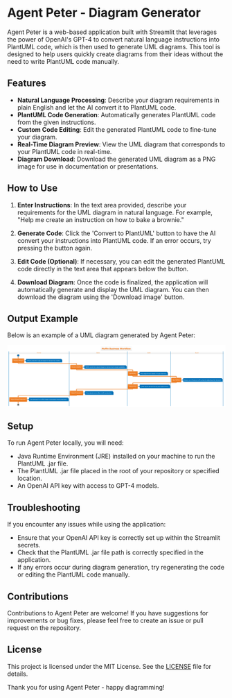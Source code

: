 # Agent Peter - Diagram Generator

Agent Peter is a web-based application built with Streamlit that leverages the power of OpenAI's GPT-4 to convert natural language instructions into PlantUML code, which is then used to generate UML diagrams. This tool is designed to help users quickly create diagrams from their ideas without the need to write PlantUML code manually.

## Features

- **Natural Language Processing**: Describe your diagram requirements in plain English and let the AI convert it to PlantUML code.
- **PlantUML Code Generation**: Automatically generates PlantUML code from the given instructions.
- **Custom Code Editing**: Edit the generated PlantUML code to fine-tune your diagram.
- **Real-Time Diagram Preview**: View the UML diagram that corresponds to your PlantUML code in real-time.
- **Diagram Download**: Download the generated UML diagram as a PNG image for use in documentation or presentations.

## How to Use

1. **Enter Instructions**: In the text area provided, describe your requirements for the UML diagram in natural language. For example, "Help me create an instruction on how to bake a brownie."

2. **Generate Code**: Click the 'Convert to PlantUML' button to have the AI convert your instructions into PlantUML code. If an error occurs, try pressing the button again.

3. **Edit Code (Optional)**: If necessary, you can edit the generated PlantUML code directly in the text area that appears below the button.

4. **Download Diagram**: Once the code is finalized, the application will automatically generate and display the UML diagram. You can then download the diagram using the 'Download image' button.

## Output Example

Below is an example of a UML diagram generated by Agent Peter:

![Generated UML Diagram](output_example.png)

## Setup

To run Agent Peter locally, you will need:

- Java Runtime Environment (JRE) installed on your machine to run the PlantUML .jar file.
- The PlantUML .jar file placed in the root of your repository or specified location.
- An OpenAI API key with access to GPT-4 models.

## Troubleshooting

If you encounter any issues while using the application:

- Ensure that your OpenAI API key is correctly set up within the Streamlit secrets.
- Check that the PlantUML .jar file path is correctly specified in the application.
- If any errors occur during diagram generation, try regenerating the code or editing the PlantUML code manually.

## Contributions

Contributions to Agent Peter are welcome! If you have suggestions for improvements or bug fixes, please feel free to create an issue or pull request on the repository.

## License

This project is licensed under the MIT License. See the [LICENSE](LICENSE) file for details.

Thank you for using Agent Peter - happy diagramming!